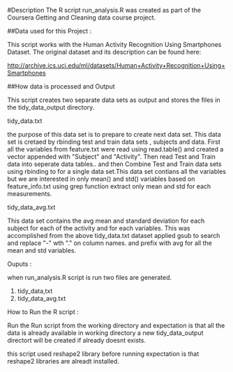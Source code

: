 #Description
The R script run_analysis.R was created as part of the Coursera Getting and Cleaning data course project.

##Data used for this Project :

This script works with the Human Activity Recognition Using Smartphones Dataset. The original dataset and its description can be found here:

http://archive.ics.uci.edu/ml/datasets/Human+Activity+Recognition+Using+Smartphones 

##How data is processed and Output

This script creates two separate data sets as output and stores the files in the tidy_data_output directory.

tidy_data.txt

the purpose of this data set is to prepare  to create next data set. This data set is cretaed by rbinding  test and train data sets , subjects and data.
First all the variables from feature.txt were read using read.table() and created a vector appended with "Subject" and "Activity". Then read Test and  Train data into seperate data tables.. and then Combine Test and Train data sets using rbinding to for a single data set.This data set contians all the variables but we are interested in  only mean() and std() variables  based on feature_info.txt using grep function extract only mean and std for each measurements.  


tidy_data_avg.txt

This data set contains the avg mean and standard deviation for each subject for each of the activity and for each variables. This was accomplished from the above tidy_data.txt dataset applied gsub to search and replace "-" wth "." on column names. and prefix with avg for all the mean and std variables.

Ouputs :

when run_analysis.R script is run two files are generated.

1) tidy_data,txt
2) tidy_data_avg.txt


How to Run the R script :

Run the Run script from the working directory and expectation is that all the data is already available in working directory a new tidy_data_output directort will be created if already doesnt exists.

this script used reshape2 library  before running expectation is that reshape2 libraries are alreadt installed.



